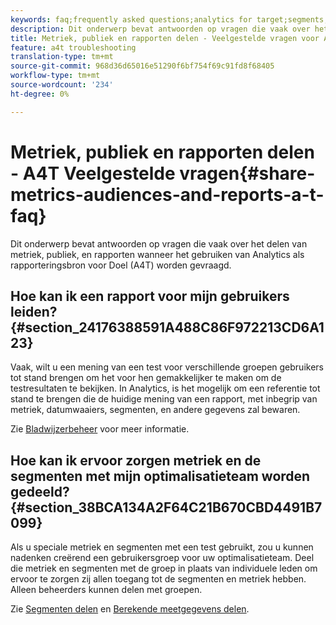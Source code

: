 ```yaml
---
keywords: faq;frequently asked questions;analytics for target;segments;a4T;share reports
description: Dit onderwerp bevat antwoorden op vragen die vaak over het delen van metriek, publiek, en rapporten wanneer het gebruiken van Analytics als rapporteringsbron voor Doel (A4T) worden gevraagd.
title: Metriek, publiek en rapporten delen - Veelgestelde vragen voor A4T
feature: a4t troubleshooting
translation-type: tm+mt
source-git-commit: 968d36d65016e51290f6bf754f69c91fd8f68405
workflow-type: tm+mt
source-wordcount: '234'
ht-degree: 0%

---
```



# Metriek, publiek en rapporten delen - A4T Veelgestelde vragen{#share-metrics-audiences-and-reports-a-t-faq}

Dit onderwerp bevat antwoorden op vragen die vaak over het delen van metriek, publiek, en rapporten wanneer het gebruiken van Analytics als rapporteringsbron voor Doel (A4T) worden gevraagd.

## Hoe kan ik een rapport voor mijn gebruikers leiden? {#section_24176388591A488C86F972213CD6A123}

Vaak, wilt u een mening van een test voor verschillende groepen gebruikers tot stand brengen om het voor hen gemakkelijker te maken om de testresultaten te bekijken. In Analytics, is het mogelijk om een referentie tot stand te brengen die de huidige mening van een rapport, met inbegrip van metriek, datumwaaiers, segmenten, en andere gegevens zal bewaren.

Zie [Bladwijzerbeheer](https://experienceleague.adobe.com/docs/analytics/analyze/reports-analytics/bookmarks.html) voor meer informatie.

## Hoe kan ik ervoor zorgen metriek en de segmenten met mijn optimalisatieteam worden gedeeld? {#section_38BCA134A2F64C21B670CBD4491B7099}

Als u speciale metriek en segmenten met een test gebruikt, zou u kunnen nadenken creërend een gebruikersgroep voor uw optimalisatieteam. Deel die metriek en segmenten met de groep in plaats van individuele leden om ervoor te zorgen zij allen toegang tot de segmenten en metriek hebben. Alleen beheerders kunnen delen met groepen.

Zie [Segmenten delen](https://experienceleague.adobe.com/docs/analytics/components/segmentation/segmentation-workflow/t-seg-share.html) en [Berekende meetgegevens delen](https://experienceleague.adobe.com/docs/analytics/components/calculated-metrics/calcmetric-workflow/cm-sharing.html).
